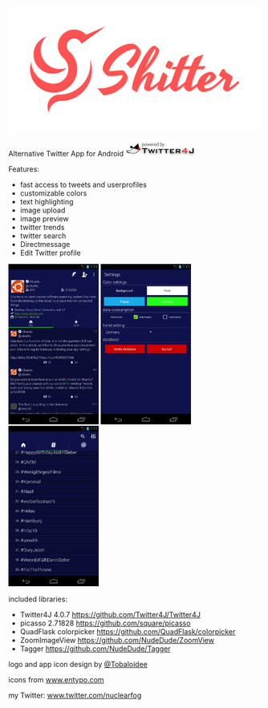 <p align="center"><img src="/logo/logotype-horizontal.png"></p>


Alternative Twitter App for Android <img src="/images/twitter4j.gif" width="138" height="30">

Features:
- fast access to tweets and userprofiles
- customizable colors
- text highlighting
- image upload
- image preview
- twitter trends
- twitter search
- Directmessage
- Edit Twitter profile


<img src="/images/shitter_1.png" width="180" height="320"> <img src="/images/shitter_2.png" width="180" height="320"> <img src="/images/shitter_3.png" width="180" height="320">


included libraries:
- Twitter4J 4.0.7 https://github.com/Twitter4J/Twitter4J
- picasso 2.71828 https://github.com/square/picasso
- QuadFlask colorpicker https://github.com/QuadFlask/colorpicker
- ZoomImageView https://github.com/NudeDude/ZoomView
- Tagger https://github.com/NudeDude/Tagger


logo and app icon design by <a href="https://github.com/Tobaloidee" title="">@Tobaloidee</a>

icons from www.entypo.com

my Twitter: www.twitter.com/nuclearfog
